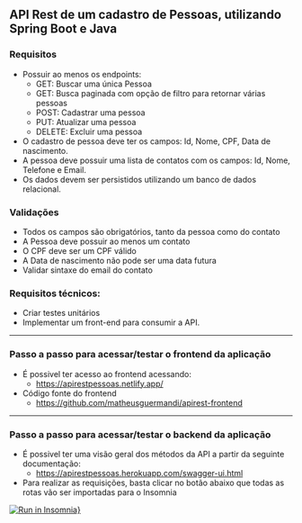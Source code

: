 ## API Rest de um cadastro de Pessoas, utilizando Spring Boot e Java

### Requisitos

- Possuir ao menos os endpoints: 
  - GET: Buscar uma única Pessoa
  - GET: Busca paginada com opção de filtro para retornar várias pessoas
  - POST: Cadastrar uma pessoa
  - PUT: Atualizar uma pessoa
  - DELETE: Excluir uma pessoa
- O cadastro de pessoa deve ter os campos: Id, Nome, CPF, Data de nascimento.
- A pessoa deve possuir uma lista de contatos com os campos: Id, Nome, Telefone e Email.
- Os dados devem ser persistidos utilizando um banco de dados relacional.

### Validações

- Todos os campos são obrigatórios, tanto da pessoa como do contato
- A Pessoa deve possuir ao menos um contato
- O CPF deve ser um CPF válido
- A Data de nascimento não pode ser uma data futura
- Validar sintaxe do email do contato

### Requisitos técnicos:

- Criar testes unitários
- Implementar um front-end para consumir a API.

----------------------------------------------------------------------
### Passo a passo para acessar/testar o frontend da aplicação
- É possivel ter acesso ao frontend acessando:
  - https://apirestpessoas.netlify.app/
- Código fonte do frontend
  - https://github.com/matheusguermandi/apirest-frontend  
 
----------------------------------------------------------------------

### Passo a passo para acessar/testar o backend da aplicação
- É possivel ter uma visão geral dos métodos da API a partir da seguinte documentação:
  - https://apirestpessoas.herokuapp.com/swagger-ui.html
- Para realizar as requisições, basta clicar no botão abaixo que todas as rotas vão ser importadas para o Insomnia

[![Run in Insomnia}](https://insomnia.rest/images/run.svg)](https://insomnia.rest/run/?label=APIREST%20-%20Spring%20Boot&uri=https%3A%2F%2Fraw.githubusercontent.com%2Fmatheusguermandi%2Fapirest%2Fmain%2FInsomnia_2021-05-03.json)


 

